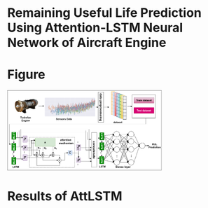 # Remaining Useful Life Prediction Using Attention-LSTM Neural Network of Aircraft Engine

# Figure

<img src="figures/arch-AtnnLstm.png" width = "70%" />


# Results of AttLSTM
